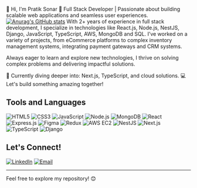 👋 Hi, I'm Pratik Sonar
🚀 Full Stack Developer | Passionate about building scalable web applications and seamless user experiences.
[![Anurag's GitHub stats](https://github-readme-stats.vercel.app/api?username=Sonarpratik)](https://github.com/Sonarpratik/github-readme-stats)
With 2+ years of experience in full stack development, I specialize in technologies like React.js, Node.js, NestJS, Django, JavaScript, TypeScript, AWS, MongoDB and SQL. I’ve worked on a variety of projects, from eCommerce platforms to complex inventory management systems, integrating payment gateways and CRM systems.

Always eager to learn and explore new technologies, I thrive on solving complex problems and delivering impactful solutions.

🌱 Currently diving deeper into: Next.js, TypeScript, and cloud solutions.
💻 Let's build something amazing together!
## Tools and Languages

![HTML5](https://img.shields.io/badge/-HTML5-E34F26?logo=html5&logoColor=white&style=flat)
![CSS3](https://img.shields.io/badge/-CSS3-1572B6?logo=css3)
![JavaScript](https://img.shields.io/badge/-JavaScript-F7DF1E?logo=javascript&logoColor=black)
![Node.js](https://img.shields.io/badge/-Node.js-339933?logo=node.js&logoColor=white)
![MongoDB](https://img.shields.io/badge/-MongoDB-47A248?logo=mongodb&logoColor=white)
![React](https://img.shields.io/badge/-React-61DAFB?logo=react&logoColor=white)
![Express.js](https://img.shields.io/badge/-Express.js-000000?logo=express&logoColor=white)
![Figma](https://img.shields.io/badge/-Figma-F24E1E?logo=figma&logoColor=white)
![Redux](https://img.shields.io/badge/-Redux-764ABC?logo=redux&logoColor=white)
![AWS EC2](https://img.shields.io/badge/-AWS%20EC2-FF9900?logo=amazon-aws&logoColor=white)
![NestJS](https://img.shields.io/badge/-NestJS-E0234E?logo=nestjs&logoColor=white)
![Next.js](https://img.shields.io/badge/-Next.js-000000?logo=next.js&logoColor=white)
![TypeScript](https://img.shields.io/badge/-TypeScript-3178C6?logo=typescript&logoColor=white)
![Django](https://img.shields.io/badge/-Django-092E20?logo=django&logoColor=white)



## Let's Connect!
[![LinkedIn](https://img.shields.io/badge/-LinkedIn-blue?logo=linkedin)]([https://linkedin.com](https://www.linkedin.com/in/pratik-sonar-7698bb228/))
[![Email](https://img.shields.io/badge/Email-D14836?logo=gmail&logoColor=white)](mailto:sonarpratik02.ps@gmail.com)

---

Feel free to explore my repository! 😊
